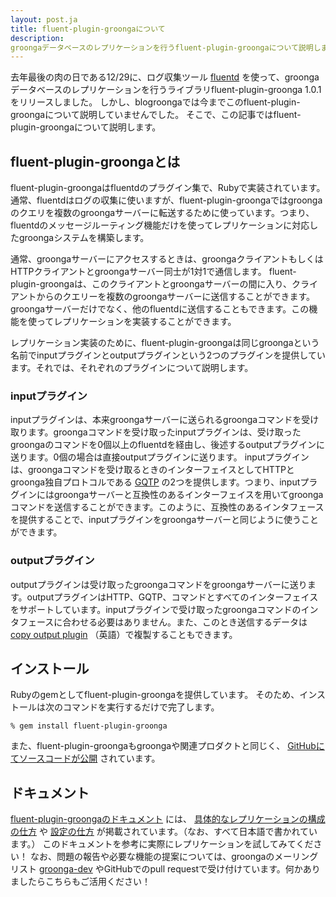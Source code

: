 ```yaml
---
layout: post.ja
title: fluent-plugin-groongaについて
description:
groongaデータベースのレプリケーションを行うfluent-plugin-groongaについて説明します。
---
```

去年最後の肉の日である12/29に、ログ収集ツール
[fluentd](http://fluentd.org/)
を使って、groongaデータベースのレプリケーションを行うライブラリfluent-plugin-groonga
1.0.1をリリースしました。
しかし、blogroongaでは今までこのfluent-plugin-groongaについて説明していませんでした。
そこで、この記事ではfluent-plugin-groongaについて説明します。

fluent-plugin-groongaとは
-------------------------

fluent-plugin-groongaはfluentdのプラグイン集で、Rubyで実装されています。
通常、fluentdはログの収集に使いますが、fluent-plugin-groongaではgroongaのクエリを複数のgroongaサーバーに転送するために使っています。つまり、fluentdのメッセージルーティング機能だけを使ってレプリケーションに対応したgroongaシステムを構築します。

通常、groongaサーバーにアクセスするときは、groongaクライアントもしくはHTTPクライアントとgroongaサーバー同士が1対1で通信します。
fluent-plugin-groongaは、このクライアントとgroongaサーバーの間に入り、クライアントからのクエリーを複数のgroongaサーバーに送信することができます。groongaサーバーだけでなく、他のfluentdに送信することもできます。この機能を使ってレプリケーションを実装することができます。

レプリケーション実装のために、fluent-plugin-groongaは同じgroongaという名前でinputプラグインとoutputプラグインという2つのプラグインを提供しています。それでは、それぞれのプラグインについて説明します。

### inputプラグイン

inputプラグインは、本来groongaサーバーに送られるgroongaコマンドを受け取ります。groongaコマンドを受け取ったinputプラグインは、受け取ったgroongaのコマンドを0個以上のfluentdを経由し、後述するoutputプラグインに送ります。0個の場合は直接outputプラグインに送ります。
inputプラグインは、groongaコマンドを受け取るときのインターフェイスとしてHTTPとgroonga独自プロトコルである
[GQTP](/ja/docs/spec/gqtp.html)
の2つを提供します。つまり、inputプラグインにはgroongaサーバーと互換性のあるインターフェイスを用いてgroongaコマンドを送信することができます。このように、互換性のあるインタフェースを提供することで、inputプラグインをgroongaサーバーと同じように使うことができます。

### outputプラグイン

outputプラグインは受け取ったgroongaコマンドをgroongaサーバーに送ります。outputプラグインはHTTP、GQTP、コマンドとすべてのインターフェイスをサポートしています。inputプラグインで受け取ったgroongaコマンドのインタフェースに合わせる必要はありません。また、このとき送信するデータは
[copy output plugin](http://docs.fluentd.org/articles/out_copy)
（英語）で複製することもできます。

インストール
------------

Rubyのgemとしてfluent-plugin-groongaを提供しています。
そのため、インストールは次のコマンドを実行するだけで完了します。

    % gem install fluent-plugin-groonga

また、fluent-plugin-groongaもgroongaや関連プロダクトと同じく、
[GitHubにてソースコードが公開](https://github.com/groonga/fluent-plugin-groonga/)
されています。

ドキュメント
------------

[fluent-plugin-groongaのドキュメント](http://groonga.org/fluent-plugin-groonga/ja/)
には、
[具体的なレプリケーションの構成の仕方](http://groonga.org/fluent-plugin-groonga/ja/file.constitution.html)
や
[設定の仕方](http://groonga.org/fluent-plugin-groonga/ja/file.configuration.html)
が掲載されています。（なお、すべて日本語で書かれています。）
このドキュメントを参考に実際にレプリケーションを試してみてください！
なお、問題の報告や必要な機能の提案については、groongaのメーリングリスト
[groonga-dev](http://lists.sourceforge.jp/mailman/listinfo/groonga-dev)
やGitHubでのpull
requestで受け付けています。何かありましたらこちらもご活用ください！
